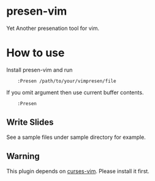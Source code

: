 # presen-vim
Yet Another presenation tool for vim.

# How to use
Install presen-vim and run 

        :Presen /path/to/your/vimpresen/file

If you omit argument then use current buffer contents.

        :Presen

## Write Slides
See a sample files under sample directory for example. 

## Warning
This plugin depends on [curses-vim](https://github.com/pocket7878/curses-vim). Please install it first.

